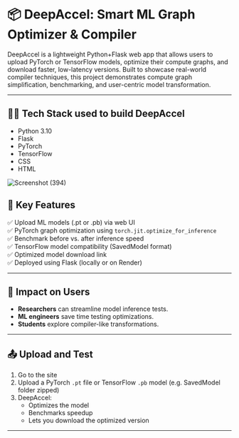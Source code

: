 # 📦 DeepAccel: Smart ML Graph Optimizer & Compiler

DeepAccel is a lightweight Python+Flask web app that allows users to upload PyTorch or TensorFlow models, optimize their compute graphs, and download faster, low-latency versions. Built to showcase real-world compiler techniques, this project demonstrates compute graph simplification, benchmarking, and user-centric model transformation.

---

## 👩‍💻 Tech Stack used to build DeepAccel
- Python 3.10
- Flask
- PyTorch
- TensorFlow
- CSS
- HTML

![Screenshot (394)](https://github.com/user-attachments/assets/1763d26c-4daf-47a8-ae43-8b082c97d2d9)


## 🌟 Key Features

✅ Upload ML models (.pt or .pb) via web UI  
✅ PyTorch graph optimization using `torch.jit.optimize_for_inference`  
✅ Benchmark before vs. after inference speed  
✅ TensorFlow model compatibility (SavedModel format)  
✅ Optimized model download link  
✅ Deployed using Flask (locally or on Render)

---

## 🎯 Impact on Users
- **Researchers** can streamline model inference tests.
- **ML engineers** save time testing optimizations.
- **Students** explore compiler-like transformations.

---

## 📤 Upload and Test
1. Go to the site
2. Upload a PyTorch `.pt` file or TensorFlow `.pb` model (e.g. SavedModel folder zipped)
3. DeepAccel:
   - Optimizes the model
   - Benchmarks speedup
   - Lets you download the optimized version

---
